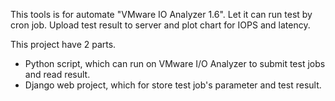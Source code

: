 This tools is for automate "VMware IO Analyzer 1.6". Let it can run test by cron job. Upload test result to server and plot chart for IOPS and latency.

This project have 2 parts.
 - Python script, which can run on VMware I/O Analyzer to submit test jobs and read result.
 - Django web project, which for store test job's parameter and test result.